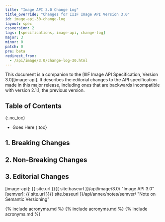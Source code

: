 ```yaml
---
title: "Image API 3.0 Change Log"
title_override: "Changes for IIIF Image API Version 3.0"
id: image-api-30-change-log
layout: spec
cssversion: 2
tags: [specifications, image-api, change-log]
major: 3
minor: 0
patch: 0
pre: beta
redirect_from:
  - /api/image/3.0/change-log-30.html
---
```


This document is a companion to the [IIIF Image API Specification, Version 3.0][image-api]. It describes the editorial changes to the API specification made in this major release, including ones that are backwards incompatible with version 2.1.1, the previous version. 

## Table of Contents
{:.no_toc}

* Goes Here
{:toc}

## 1. Breaking Changes

## 2. Non-Breaking Changes

## 3. Editorial Changes

[image-api]: {{ site.url }}{{ site.baseurl }}/api/image/3.0/ "Image API 3.0"
[semver]: {{ site.url }}{{ site.baseurl }}/api/annex/notes/semver/ "Note on Semantic Versioning"
     
 {% include acronyms.md %}   {% include acronyms.md %}
{% include acronyms.md %}
